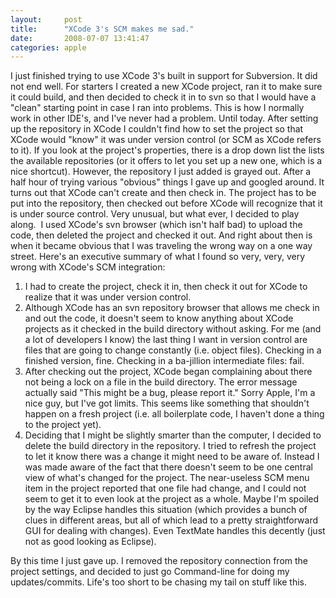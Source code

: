 ```yaml
---
layout:     post
title:      "XCode 3's SCM makes me sad."
date:       2008-07-07 13:41:47
categories: apple
---
```

I just finished trying to use XCode 3's built in support for Subversion. It did not end well. For starters I created a new XCode project, ran it to make sure it could build, and then decided to check it in to svn so that I would have a "clean" starting point in case I ran into problems. This is how I normally work in other IDE's, and I've never had a problem. Until today. After setting up the repository in XCode I couldn't find how to set the project so that XCode would "know" it was under version control (or SCM as XCode refers to it). If you look at the project's properties, there is a drop down list the lists the available repositories (or it offers to let you set up a new one, which is a nice shortcut). However, the repository I just added is grayed out. After a half hour of trying various "obvious" things I gave up and googled around.  It turns out that XCode can't create and then check in. The project has to be put into the repository, then checked out before XCode will recognize that it is under source control. Very unusual, but what ever, I decided to play along.  I used XCode's svn browser (which isn't half bad) to upload the code, then deleted the project and checked it out. And right about then is when it became obvious that I was traveling the wrong way on a one way street. Here's an executive summary of what I found so very, very, very wrong with XCode's SCM integration: 

  1. I had to create the project, check it in, then check it out for XCode to realize that it was under version control.
  2. Although XCode has an svn repository browser that allows me check in and out the code, it doesn't seem to know anything about XCode projects as it checked in the build directory without asking. For me (and a lot of developers I know) the last thing I want in version control are files that are going to change constantly (i.e. object files). Checking in a finished version, fine. Checking in a ba-jillion intermediate files: fail.
  3. After checking out the project, XCode began complaining about there not being a lock on a file in the build directory. The error message actually said "This might be a bug, please report it." Sorry Apple, I'm a nice guy, but I've got limits. This seems like something that shouldn't happen on a fresh project (i.e. all boilerplate code, I haven't done a thing to the project yet).
  4. Deciding that I might be slightly smarter than the computer, I decided to delete the build directory in the repository. I tried to refresh the project to let it know there was a change it might need to be aware of. Instead I was made aware of the fact that there doesn't seem to be one central view of what's changed for the project. The near-useless SCM menu item in the project reported that one file had change, and I could not seem to get it to even look at the project as a whole. Maybe I'm spoiled by the way Eclipse handles this situation (which provides a bunch of clues in different areas, but all of which lead to a pretty straightforward GUI for dealing with changes). Even TextMate handles this decently (just not as good looking as Eclipse).

By this time I just gave up. I removed the repository connection from the project settings, and decided to just go Command-line for doing my updates/commits. Life's too short to be chasing my tail on stuff like this.
